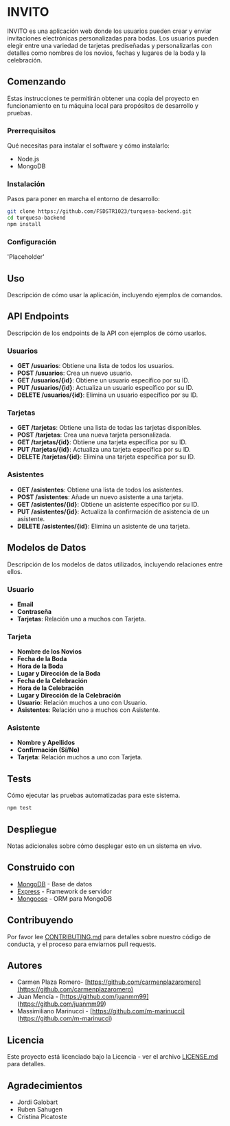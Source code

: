 # INVITO

INVITO es una aplicación web donde los usuarios pueden crear y enviar invitaciones electrónicas personalizadas para bodas. Los usuarios pueden elegir entre una variedad de tarjetas prediseñadas y personalizarlas con detalles como nombres de los novios, fechas y lugares de la boda y la celebración.

## Comenzando

Estas instrucciones te permitirán obtener una copia del proyecto en funcionamiento en tu máquina local para propósitos de desarrollo y pruebas.

### Prerrequisitos

Qué necesitas para instalar el software y cómo instalarlo:

- Node.js
- MongoDB

### Instalación

Pasos para poner en marcha el entorno de desarrollo:

```bash
git clone https://github.com/FSDSTR1023/turquesa-backend.git
cd turquesa-backend
npm install
```

### Configuración

'Placeholder'

## Uso

Descripción de cómo usar la aplicación, incluyendo ejemplos de comandos.

## API Endpoints

Descripción de los endpoints de la API con ejemplos de cómo usarlos.

### Usuarios

- **GET /usuarios**: Obtiene una lista de todos los usuarios.
- **POST /usuarios**: Crea un nuevo usuario.
- **GET /usuarios/{id}**: Obtiene un usuario específico por su ID.
- **PUT /usuarios/{id}**: Actualiza un usuario específico por su ID.
- **DELETE /usuarios/{id}**: Elimina un usuario específico por su ID.

### Tarjetas

- **GET /tarjetas**: Obtiene una lista de todas las tarjetas disponibles.
- **POST /tarjetas**: Crea una nueva tarjeta personalizada.
- **GET /tarjetas/{id}**: Obtiene una tarjeta específica por su ID.
- **PUT /tarjetas/{id}**: Actualiza una tarjeta específica por su ID.
- **DELETE /tarjetas/{id}**: Elimina una tarjeta específica por su ID.

### Asistentes

- **GET /asistentes**: Obtiene una lista de todos los asistentes.
- **POST /asistentes**: Añade un nuevo asistente a una tarjeta.
- **GET /asistentes/{id}**: Obtiene un asistente específico por su ID.
- **PUT /asistentes/{id}**: Actualiza la confirmación de asistencia de un asistente.
- **DELETE /asistentes/{id}**: Elimina un asistente de una tarjeta.

## Modelos de Datos

Descripción de los modelos de datos utilizados, incluyendo relaciones entre ellos.

### Usuario

- **Email**
- **Contraseña**
- **Tarjetas**: Relación uno a muchos con Tarjeta.

### Tarjeta

- **Nombre de los Novios**
- **Fecha de la Boda**
- **Hora de la Boda**
- **Lugar y Dirección de la Boda**
- **Fecha de la Celebración**
- **Hora de la Celebración**
- **Lugar y Dirección de la Celebración**
- **Usuario**: Relación muchos a uno con Usuario.
- **Asistentes**: Relación uno a muchos con Asistente.

### Asistente

- **Nombre y Apellidos**
- **Confirmación (Sí/No)**
- **Tarjeta**: Relación muchos a uno con Tarjeta.

## Tests

Cómo ejecutar las pruebas automatizadas para este sistema.

```bash
npm test
```

## Despliegue

Notas adicionales sobre cómo desplegar esto en un sistema en vivo.

## Construido con

- [MongoDB](https://www.mongodb.com/) - Base de datos
- [Express](https://expressjs.com/) - Framework de servidor
- [Mongoose](https://mongoosejs.com/) - ORM para MongoDB

## Contribuyendo

Por favor lee [CONTRIBUTING.md](URL) para detalles sobre nuestro código de conducta, y el proceso para enviarnos pull requests.

## Autores

- Carmen Plaza Romero- [https://github.com/carmenplazaromero](https://github.com/carmenplazaromero)
- Juan Mencía - [https://github.com/juanmm99] (https://github.com/juanmm99)
- Massimiliano Marinucci - [https://github.com/m-marinucci] (https://github.com/m-marinucci)

## Licencia

Este proyecto está licenciado bajo la Licencia  - ver el archivo [LICENSE.md](https://github.com/FSDSTR1023/turquesa-backend/blob/main/LICENSE.MD) para detalles.

## Agradecimientos

- Jordi Galobart
- Ruben Sahugen
- Cristina Picatoste
